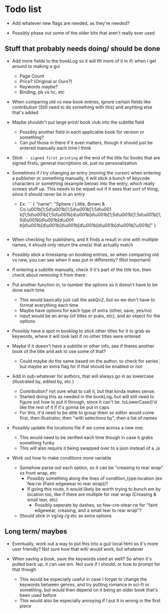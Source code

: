 # Todo list

- Add whatever new flags are needed, as they're needed?

- Possibly phase out some of the older bits that aren't really ever used


## Stuff that probably needs doing/ should be done

- Add more fields to the bookLog so it will fill more of it in if/ when I get around to making a gui
    * Page Count
    * Price? (Original or Ours?)
    * Keywords maybe?
    * Binding, pb vs hc, etc

- When comparing old vs new book entries, ignore certain fields like contribution (Still need to do something with this)
  and anyhting else that's added

- Maybe shouldn't put large print/ book club into the subtitle field
    * Possibly another field in each applicable book for version or something?
    * Can put those in there if it even matters, though it should just be
      entered manually each time I think

- Stick ` - signed first printing` at the end of the title for books that are signed
  firsts, general inscriptions ok, just no personalization

- Sometimes if I try changing an entry (moving the cursor) when entering a publisher or something
  manually, it will stick a bunch of keycode characters or something (example below) into the entry, which really screws stuff up.
  This needs to be wiped out if it sees that sort of thing, since it should never be in an entry
    * Ex: ```
        {
            "name": "Sphere / Little, Brown & Co.\u001b[1;5d\u001b[1;5d\u001b[1;5d\u001
            b[1;5d\u001b[1;5d\u001b[d\u001b[d\u001b[1;5d\u001b[1;5d\u001b[1;5d\u001b[d\u001b[d\u001
            b[d\u001b[d\u001b[d\u001b[d\u001b[d\u001b[d\u001b[\u001b["
        }
        ```

- When checking for publishers, and it finds a result in one with multiple names, it should only return the one(s) that actually match

- Possibly stick a timestamp on booklog entries, so when comparing old vs new, you can see when it was put in differently? (Not important)

- If entering a subtitle manually, check if it's part of the title too, then check about removing it from there

- Put another function in, to number the options so it doesn't have to be done each time
    * This would basically just call the askQv2, but so we don't have to format everything each time
    * Maybe have options for each type of extra (other, save, yes/no)
    * input would be an array (of titles or pubs, etc), and an object for the options

- Possibly have a spot in booklog to stick other titles for it to grab as keywords, where it will look last if no other titles were entered

- Maybe if it doesn't have a subtitle or other info, see if theres another book of the title and ask to use some of that?
    * Could maybe do the same based on the author, to check for series', but maybe an extra flag for if that should be enabled or not

- Add in sub-whatever for authors, that will always go in as lowercase (illustrated by, edited by, etc.)
    * Contribution? not sure what to call it, but that kinda makes sense.
    * Started doing this as needed in the bookLog, but will still need to figure out how to put it through, since it can't be .toLowerCase()'d like the rest of it if it's gonna be put in caps
    * For this, it'd need to be able to group them so editor would come first, then illustrator, then "with selections by", then a list of names

- Possibly update the locations file if we come across a new one.
    * This would need to be verified each time though in case it grabs something funky
    * This will also require it being swapped over to a json instead of a .js

- Work out how to make conditions more variable
    * Somehow parse out each option, so it can be "creasing to rear wrap" vs front wrap, etc
        - Possibly something along the lines of condition_type:location (ex: few:rw  (Faint edgewear to rear wrap))?
        - If going this route, it would likely be worth trying to bunch em by location too, like if there are multiple for rear wrap (Creasing & small tear, etc)
            * Possibly seperate by dashes, so few-cre-stear:rw for "faint edgewear, creasing, and a small tear to rear wrap"?
    * Should stick in vg/vg-/g etc as extra options


## Long term/ maybes

- Eventually, work out a way to put this into a gui/ local html so it's more user friendly?
  Not sure how that will/ would work, but whatever

- When saving a book, save the keywords used as well? So when it's pulled back up, it can use em. Not sure if I should, or how to prompt for that though
    * This would be especially useful in case I forget to change the keywords between genres, and try putting romance in sci-fi or something, but would then depend on it being an older book that's been used before
    * This would also be especially annoying if I put it in wrong in the first place
